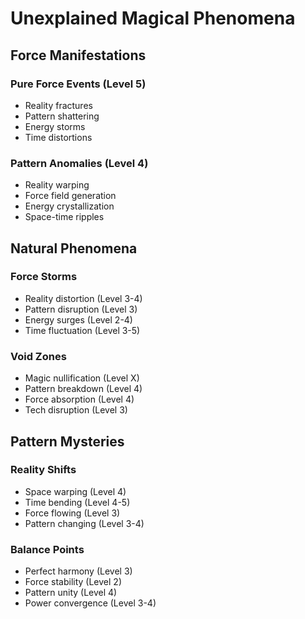 # Unexplained Magical Phenomena

## Force Manifestations

### Pure Force Events (Level 5)
- Reality fractures
- Pattern shattering
- Energy storms
- Time distortions

### Pattern Anomalies (Level 4)
- Reality warping
- Force field generation
- Energy crystallization
- Space-time ripples

## Natural Phenomena

### Force Storms
- Reality distortion (Level 3-4)
- Pattern disruption (Level 3)
- Energy surges (Level 2-4)
- Time fluctuation (Level 3-5)

### Void Zones
- Magic nullification (Level X)
- Pattern breakdown (Level 4)
- Force absorption (Level 4)
- Tech disruption (Level 3)

## Pattern Mysteries

### Reality Shifts
- Space warping (Level 4)
- Time bending (Level 4-5)
- Force flowing (Level 3)
- Pattern changing (Level 3-4)

### Balance Points
- Perfect harmony (Level 3)
- Force stability (Level 2)
- Pattern unity (Level 4)
- Power convergence (Level 3-4)
